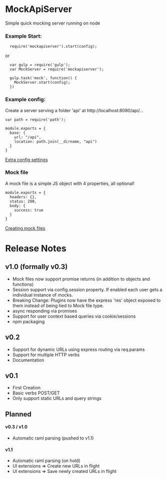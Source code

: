 # MockApiServer
Simple quick mocking server running on node

### Example Start:
```
  require('mockapiserver').start(config);
```
or
```
  var gulp = require('gulp');
  var MockServer = require('mockapiserver');

  gulp.task('mock', function() {
    MockServer.start(config);
  })
```

### Example config:
Create a server serving a folder 'api' at http://localhost:8080/api/...
```
var path = require('path');

module.exports = {
  base: {
    url: "/api",
    location: path.join(__dirname, "api")
  }
}
```
[Extra config settings](docs/config.md)

### Mock file
A mock file is a simple JS object with 4 properties, all optional!
```
module.exports = {
  headers: {},
  status: 200,
  body: {
    success: true
  }
}
```
[Creating mock files](docs/mockfiles.md)

# Release Notes

## v1.0 (formally v0.3)
- Mock files now support promise returns (in addition to objects and functions)
- Session support via config.session property. If enabled each user gets a individual instance of mocks.
- Breaking Change: Plugins now have the express 'res' object exposed to them instead of being tied to Mock file type.
- async responding via promises
- Support for user context based queries via cookie/sessions
- npm packaging

## v0.2
- Support for dynamic URLs using express routing via req.params
- Support for multiple HTTP verbs
- Documentation

## v0.1
- First Creation
- Basic verbs POST/GET
- Only support static URLs and query strings


## Planned

#### v0.3 / v1.0
- Automatic raml parsing (pushed to v1.1)

#### v1.1
- Automatic raml parsing (on hold)
- UI extensions => Create new URLs in flight
- UI extensions => Save newly created URLs in flight
